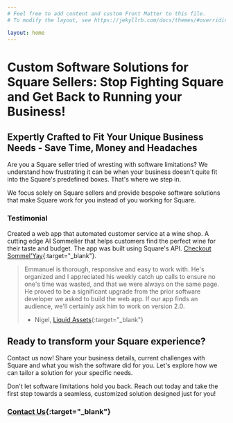 ```yaml
---
# Feel free to add content and custom Front Matter to this file.
# To modify the layout, see https://jekyllrb.com/docs/themes/#overriding-theme-defaults

layout: home
---
```


# Custom Software Solutions for Square Sellers: Stop Fighting Square and Get Back to Running your Business!


## Expertly Crafted to Fit Your Unique Business Needs - Save Time, Money and Headaches

Are you a Square seller tried of wresting with software limitations? We understand how frustrating it can be when your business doesn't quite fit into the Square's predefined boxes. That's where we step in.

We focus solely on Square sellers and provide bespoke software solutions that make Square work for you instead of you working for Square.


### Testimonial
Created a web app that automated customer service at a wine shop.  A cutting edge AI Sommelier that helps customers find the perfect wine for their taste and budget.  The app was built using Square's API. [Checkout Sommel'Yay](https://app.mysommelyay.com/shop_location/1/sommelier/kiosk){:target="_blank"}.

> Emmanuel is thorough, responsive and easy to work with. He's organized and I appreciated his weekly catch up calls to ensure no one's time was wasted, and that we were always on the same page.  He proved to be a significant upgrade from the prior software developer we asked to build the web app. If our app finds an audience, we'll certainly ask him to work on version 2.0.
> - Nigel, [Liquid Assets](https://liquidassetsbk.com/){:target="_blank"}

## Ready to transform your Square experience?
Contact us now! Share your business details, current challenges with Square and what you wish the software did for you. Let's explore how we can tailor a solution for your specific needs.

Don't let software limitations hold you back. Reach out today and take the first step towards a seamless, customized solution designed just for you!

### [Contact Us](mailto:emmanuel@readystatechange.com?subject=Square%20Custom%20Software%20Solutions){:target="_blank"}
